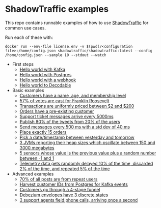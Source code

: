 # ShadowTraffic examples

This repo contains runnable examples of how to use [ShadowTraffic](http://shadowtraffic.io/) for common use cases.

Run each of these with:

```
docker run --env-file license.env -v $(pwd)/<configuration file>:/home/config.json shadowtraffic/shadowtraffic:latest --config /home/config.json --sample 10 --stdout --watch
```

- First steps
    - [Hello world with Kafka](hello-world-kafka.json)
    - [Hello world with Postgres](hello-world-postgres.json)
    - [Hello world with a webhook](hello-world-webhook.json)
    - [Hello world to Decodable](decodable.json)
- Basic examples
    - [Customers have a name, age, and membership level](basic-customer.json)
    - [57% of votes are cast for Franklin Roosevelt](votes.json)
    - [Transactions are uniformly priced between $2 and $200](transactions.json)
    - [Orders have a pre-existing customer](customers-orders.json)
    - [Support ticket messages arrive every 5000ms](support-tickets.json)
    - [Publish 80% of the tweets from 20% of the users](tweets.json)
    - [Send messages every 500 ms with a std dev of 40 ms](throttle.json)
    - [Place exactly 15 orders](exactly.json)
    - [Pick a date/timestamp between yesterday and tomorrow](time.json)
    - [3 JVMs reporting their heap sizes which oscillate between 150 and 3000 megabytes](heap-readings.json)
    - [5 sensors whose value is the previous value plus a random number between -1 and 1](sensors.json)
    - [Telemetry data gets randomly delayed 10% of the time, discarded 2% of the time, and repeated 5% of the time](telemetry.json)
- Advanced examples
    - [70% of all posts are from repeat users](repeat-users.json)
    - [Harvest customer IDs from Postgres for Kafka events](cross-connection.json)
    - [Customers go through a 4-stage funnel](funnel.json)
    - [Debezium envelopes have 3 discrete states](cdc.json)
    - [3 support agents field phone calls, arriving once a second](call-center.json)